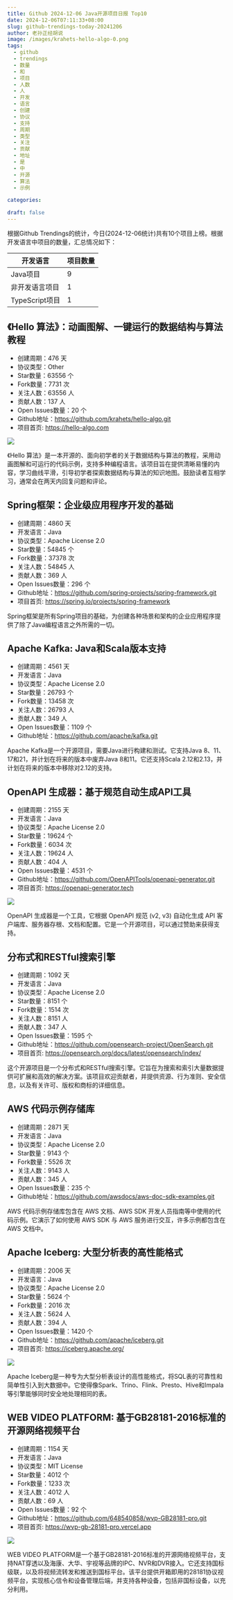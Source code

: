 ```yaml
---
title: Github 2024-12-06 Java开源项目日报 Top10
date: 2024-12-06T07:11:33+08:00
slug: github-trendings-today-20241206
author: 老孙正经胡说
image: /images/krahets-hello-algo-0.png
tags:
  - github
  - trendings
  - 数量
  - 和
  - 项目
  - 人数
  - 人
  - 开发
  - 语言
  - 创建
  - 协议
  - 支持
  - 周期
  - 类型
  - 关注
  - 贡献
  - 地址
  - 是
  - 中
  - 开源
  - 算法
  - 示例

categories:

draft: false
---
```



根据Github Trendings的统计，今日(2024-12-06统计)共有10个项目上榜。根据开发语言中项目的数量，汇总情况如下：

| 开发语言 | 项目数量 |
|  ----  | ----  |
| Java项目 | 9 |
| 非开发语言项目 | 1 |
| TypeScript项目 | 1 |

## 《Hello 算法》：动画图解、一键运行的数据结构与算法教程

* 创建周期：476 天
* 协议类型：Other
* Star数量：63556 个
* Fork数量：7731 次
* 关注人数：63556 人
* 贡献人数：137 人
* Open Issues数量：20 个
* Github地址：https://github.com/krahets/hello-algo.git
* 项目首页: https://hello-algo.com


![](/images/krahets-hello-algo-0.png)

《Hello 算法》是一本开源的、面向初学者的关于数据结构与算法的教程，采用动画图解和可运行的代码示例，支持多种编程语言。该项目旨在提供清晰易懂的内容，学习曲线平滑，引导初学者探索数据结构与算法的知识地图。鼓励读者互相学习，通常会在两天内回复问题和评论。

## Spring框架：企业级应用程序开发的基础

* 创建周期：4860 天
* 开发语言：Java
* 协议类型：Apache License 2.0
* Star数量：54845 个
* Fork数量：37378 次
* 关注人数：54845 人
* 贡献人数：369 人
* Open Issues数量：296 个
* Github地址：https://github.com/spring-projects/spring-framework.git
* 项目首页: https://spring.io/projects/spring-framework


Spring框架是所有Spring项目的基础，为创建各种场景和架构的企业应用程序提供了除了Java编程语言之外所需的一切。

## Apache Kafka: Java和Scala版本支持

* 创建周期：4561 天
* 开发语言：Java
* 协议类型：Apache License 2.0
* Star数量：26793 个
* Fork数量：13458 次
* 关注人数：26793 人
* 贡献人数：349 人
* Open Issues数量：1109 个
* Github地址：https://github.com/apache/kafka.git


Apache Kafka是一个开源项目，需要Java进行构建和测试。它支持Java 8、11、17和21，并计划在将来的版本中废弃Java 8和11。它还支持Scala 2.12和2.13，并计划在将来的版本中移除对2.12的支持。

## OpenAPI 生成器：基于规范自动生成API工具

* 创建周期：2155 天
* 开发语言：Java
* 协议类型：Apache License 2.0
* Star数量：19624 个
* Fork数量：6034 次
* 关注人数：19624 人
* 贡献人数：404 人
* Open Issues数量：4531 个
* Github地址：https://github.com/OpenAPITools/openapi-generator.git
* 项目首页: https://openapi-generator.tech


![](/images/openapitools-openapi-generator-0.png)

OpenAPI 生成器是一个工具，它根据 OpenAPI 规范 (v2, v3) 自动化生成 API 客户端库、服务器存根、文档和配置。它是一个开源项目，可以通过赞助来获得支持。

## 分布式和RESTful搜索引擎

* 创建周期：1092 天
* 开发语言：Java
* 协议类型：Apache License 2.0
* Star数量：8151 个
* Fork数量：1514 次
* 关注人数：8151 人
* 贡献人数：347 人
* Open Issues数量：1595 个
* Github地址：https://github.com/opensearch-project/OpenSearch.git
* 项目首页: https://opensearch.org/docs/latest/opensearch/index/


这个开源项目是一个分布式和RESTful搜索引擎。它旨在为搜索和索引大量数据提供可扩展和高效的解决方案。该项目欢迎贡献者，并提供资源、行为准则、安全信息，以及有关许可、版权和商标的详细信息。

## AWS 代码示例存储库

* 创建周期：2871 天
* 开发语言：Java
* 协议类型：Apache License 2.0
* Star数量：9143 个
* Fork数量：5526 次
* 关注人数：9143 人
* 贡献人数：345 人
* Open Issues数量：235 个
* Github地址：https://github.com/awsdocs/aws-doc-sdk-examples.git


AWS 代码示例存储库包含在 AWS 文档、AWS SDK 开发人员指南等中使用的代码示例。它演示了如何使用 AWS SDK 与 AWS 服务进行交互，许多示例都包含在 AWS 文档中。

## Apache Iceberg: 大型分析表的高性能格式

* 创建周期：2006 天
* 开发语言：Java
* 协议类型：Apache License 2.0
* Star数量：5624 个
* Fork数量：2016 次
* 关注人数：5624 人
* 贡献人数：394 人
* Open Issues数量：1420 个
* Github地址：https://github.com/apache/iceberg.git
* 项目首页: https://iceberg.apache.org/


![](/images/apache-iceberg-0.png)

Apache Iceberg是一种专为大型分析表设计的高性能格式，将SQL表的可靠性和简单性引入到大数据中。它使得像Spark、Trino、Flink、Presto、Hive和Impala等引擎能够同时安全地处理相同的表。

## WEB VIDEO PLATFORM: 基于GB28181-2016标准的开源网络视频平台

* 创建周期：1154 天
* 开发语言：Java
* 协议类型：MIT License
* Star数量：4012 个
* Fork数量：1233 次
* 关注人数：4012 人
* 贡献人数：69 人
* Open Issues数量：92 个
* Github地址：https://github.com/648540858/wvp-GB28181-pro.git
* 项目首页: https://wvp-gb-28181-pro.vercel.app


![](/images/648540858-wvp-gb28181-pro-0.png)

WEB VIDEO PLATFORM是一个基于GB28181-2016标准的开源网络视频平台，支持NAT穿透以及海康、大华、宇视等品牌的IPC、NVR和DVR接入。它还支持国标级联，以及将视频流转发和推送到国标平台。该平台提供开箱即用的28181协议视频平台，实现核心信令和设备管理后端，并支持各种设备，包括非国标设备，以充分利用。


